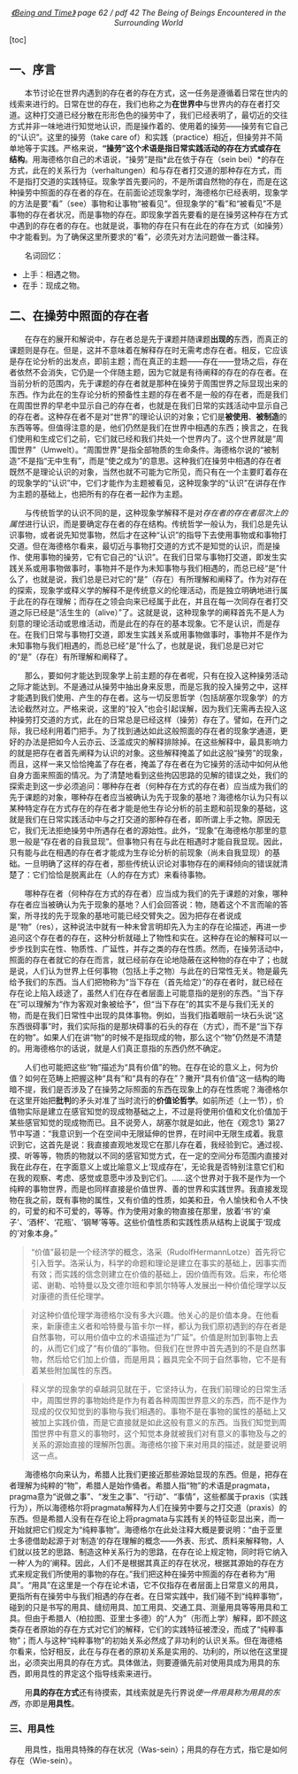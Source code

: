 <center>
<em>
<a href = "
https://cdn.swordofmorning.com/SwordofMorning/Article%20PDF/Philosophy/Heidegger/Being-and-Time.pdf
">《Being and Time》</a> page 62 / pdf 42
The Being of Beings Encountered in the Surrounding World
</em>
</center>

[toc]

## 一、序言

&emsp;&emsp;本节讨论在世界内遇到的存在者的存在方式，这一任务是遵循着日常在世内的线索来进行的。日常在世的存在，我们也称之为**在世界中**与世界内的存在者打交道。这种打交道已经分散在形形色色的操劳中了，我们已经表明了，最切近的交往方式并非一味地进行知觉地认识，而是操作着的、使用着的操劳——操劳有它自己的“认识”。这里的操劳（take care of）和实践（practice）相近，但操劳并不简单地等于实践。严格来说，**“操劳”这个术语是指日常实践活动的存在方式或存在结构**。用海德格尔自己的术语说，“操劳”是指*此在依于存在（sein bei）*的存在方式，此在的关系行为（verhaltungen）和与存在者打交道的那种存在方式，而不是指打交道的实践特征。现象学首先要问的，不是所谓自然物的存在，而是在这种操劳中照面的存在者的存在。在前面论述现象学时，海德格尔已经表明，现象学的方法是要“看”（see）事物和让事物“被看见”。但现象学的“看”和“被看见”不是事物的存在者状况，而是事物的存在。即现象学首先要看的是在操劳这种存在方式中遇到的存在者的存在。也就是说，事物的存在只有在此在的存在方式（如操劳）中才能看到。为了确保这里所要求的“看”，必须先对方法问题做一番注释。

&emsp;&emsp;名词回忆：

- 上手：相遇之物。
- 在手：现成之物。

## 二、在操劳中照面的存在者

&emsp;&emsp;在存在的展开和解说中，存在者总是先于课题并随课题**出现的**东西，而真正的课题则是存在。但是，这并不意味着在解释存在时无需考虑存在者。相反，它应该是存在论分析的出发点，即前主题；而在真正的主题——存在——登场之后，存在者依然不会消失，它仍是一个伴随主题，因为它就是有待阐释的存在的存在者。在当前分析的范围内，先于课题的存在者就是那种在操劳于周围世界之际显现出来的东西。作为此在的生存论分析的预备性主题的存在者不是一般的存在者，而是我们在周围世界的早老中显示自己的存在者，也就是在我们日常的实践活动中显示自己的存在者。这种存在者不是对“世界”的理论认识的对象；它们是**被使用**、**被制造**的东西等等。但值得注意的是，他们仍然是我们在世界中相遇的东西；换言之，在我们使用和生成它们之前，它们就已经和我们共处一个世界内了。这个世界就是“周围世界”（Umwelt）。“周围世界”是指全部物质的生命条件。海德格尔说的“被制造”不是指“无中生有”，而是“使之成为”的意思。这种我们在操劳中相遇的存在者既然不是理论认识的对象，当然也就不可能为它所见，而只有在一个主要盯着存在的现象学的“认识”中，它们才能作为主题被看见，这种现象学的“认识”在讲存在作为主题的基础上，也把所有的存在者一起作为主题。

&emsp;&emsp;与传统哲学的认识不同的是，这种现象学解释不是对*存在者的存在者层次上的属性*进行认识，而是要确定存在者的存在结构。传统哲学一般认为，我们总是先认识事物，或者说先知觉事物，然后才在这种“认识”的指导下去使用事物或和事物打交道。但在海德格尔看来，最切近与事物打交道的方式不是知觉的认识，而是操作、使用事物的操劳，它有它自己的“认识”。在我们日常与事物打交道，即发生实践关系或用事物做事时，事物并不是作为未知事物与我们相遇的，而总已经“是”什么了，也就是说，我们总是已对它的“是”（存在）有所理解和阐释了。作为对存在的探索，现象学或释义学的解释不是传统意义的伦理活动，而是独立明确地进行属于此在的存在理解；而存在之领会向来已经属于此在，并且在每一次同存在者打交道之际已经是“活生生的（alive）”了。这就是说，这种现象学的阐释首先不是人为刻意的理论活动或思维活动，而是此在的存在的基本现象。它不是认识，而是存在。在我们日常与事物打交道，即发生实践关系或用事物做事时，事物并不是作为未知事物与我们相遇的，而总已经“是”什么了，也就是说，我们总是已对它的“是”（存在）有所理解和阐释了。

&emsp;&emsp;那么，要如何才能达到现象学上前主题的存在者呢，只有在投入这种操劳活动之际才能达到。不是通过从操劳中抽出身来反思，而是忘我的投入操劳之中，这样才能遇到我们使用、产生的存在者。这与一切反思哲学（包括胡塞尔现象学）的方法论截然对立。严格来说，这里的“投入”也会引起误解，因为我们无需再去投入这种操劳打交道的方式，此在的日常总是已经这样（操劳）存在了。譬如，在开门之际，我已经利用着门把手。为了找到通达如此这般照面的存在者的现象学通道，更好的办法是把如今人云亦云、泛滥成灾的解释排除掉。在这些解释中，最具影响力的就是把存在者首先阐释为认识的对象。这些解释掩盖了如此这般“操劳”的现象，而且，这样一来又恰恰掩盖了存在者，掩盖了存在者在为它操劳的活动中如何从他自身方面来照面的情况。为了清楚地看到这些拘囚思路的见解的错误之处，我们的探索走到这一步必须追问：哪种存在者（何种存在方式的存在者）应当成为我们的先于课题的对象，哪种存在者应当被确认为先于现象的基地？海德格尔认为只有以某种特定存在方式存在的存在者才能是他生存论分析的前主题和前现象的基础，这就是我们在日常实践活动中与之打交道的那种存在者，即所谓上手之物。原因无它，我们无法拒绝操劳中所遇存在者的源始性。此外，“现象”在海德格尔那里的意思一般是“存在者的自我显现”。但事物只有在与此在相遇时才能自我显现。因此，只有能与此在相遇的存在者才能成为生存论分析的前现象（尚未自我显现）的基础。一旦明确了这样的存在者，那些传统认识论对事物存在的阐释倾向的错误就清楚了：它们恰恰是脱离此在（人的存在方式）来看待事物。

&emsp;&emsp;哪种存在者（何种存在方式的存在者）应当成为我们的先于课题的对象，哪种存在者应当被确认为先于现象的基地？人们会回答说：物，随着这个不言而喻的答案，所寻找的先于现象的基地可能已经交臂失之。因为把存在者说成是“物”（res），这种说法中就有一种未曾言明却先入为主的存在论描述，再进一步追问这个存在者的存在，这种分析就碰上了物性和实在。这种存在论的解释可以一步步找到实在性、物质性、广延性，并存之类的存在性质。然而，在操劳活动中，照面的存在者就它的存在而言，就已经前存在论地隐蔽在这种物的存在中了；也就是说，人们认为世界上任何事物（包括上手之物）与此在的日常性无关。物是最先给予我们的东西。当人们把物称为“当下存在（首先给定）”的存在者时，就已经在存在论上陷入歧途了，虽然人们在存在者层面上可能意指的是别的东西。“当下存在”可以理解为“作为客观对象被给予”，但“当下存在”的其实不是与我们无关的物，而是在我们日常性中出现的具体事物。例如，当我们指着眼前一块石头说“这东西很碍事”时，我们实际指的是那块碍事的石头的存在（方式），而不是“当下存在的物”。如果人们在讲“物”的时候不是指现成的物，那么这个“物”仍然是不清楚的。用海德格尔的话说，就是人们真正意指的东西仍然不确定。

&emsp;&emsp;人们也可能把这些“物”描述为“具有价值”的物。在存在论的意义上，何为价值？如何在范畴上把握这种“具有”和“具有的存在”？撇开“具有价值”这一结构的晦暗不提，我们是否涉及了在操劳之际照面的东西在现象上的存在性质呢？海德格尔在这里开始把**批判**的矛头对准了当时流行的**价值论哲学**。如前所述（上一节），价值物实际是建立在感官知觉的现成物基础之上，不过是将使用价值和文化价值加于某些感官知觉的现成物而已。且不说旁人，胡塞尔就是如此，他在《观念1》第27节中写道：“我意识到一个在空间中无限延伸的世界，在时间中无限生成着。我意识到它，这首先是说：我直接直观地发现它在那儿存在着，我经验到它。通过视、摸、听等等，物质的物就以不同的感官知觉方式，在一定的空间分布范围内直接对我在此存在，在字面意义上或比喻意义上‘现成存在’，无论我是否特别注意它们和在我的观察、考虑、感觉或意愿中涉及到它们。......这个世界对于我不是作为一个纯粹的事物世界，而是也同样直接是价值世界、善的世界和实践世界。我直接发现物在我之前，既有事物的属性，又有价值的性质，如美和丑，令人愉快和令人不快的，可爱的和不可爱的，等等。作为使用对象的物直接在那里，放着‘书’的‘桌子’、‘酒杯’、‘花瓶’、‘钢琴’等等。这些价值性质和实践性质从结构上说属于‘现成的’对象本身。”

> “价值”最初是一个经济学的概念，洛采（RudolfHermannLotze）首先将它引入哲学。洛采认为，科学的命题和理论是建立在事实的基础上，因事实而有效；而实践的信念则建立在价值的基础上，因价值而有效。后来，布伦塔诺、谢勒、哈特曼以及文德尔班和李凯尔特等人发展出一种价值伦理学以反对康德的责任伦理学。

> 对这种价值伦理学海德格尔没有多大兴趣。他关心的是价值本身。在他看来，新康德主义者和哈特曼与笛卡尔一样，都认为我们原初遇到的存在者是自然事物，可以用价值中立的术语描述为“广延”。价值是附加到事物上去的，从而它们成了“有价值的”事物。但我们在世界中首先遇到的不是自然事物，然后给它们加上价值，而是用具；器具完全不同于自然事物，它不是有着某些附加属性的东西。

> 释义学的现象学的卓越洞见就在于，它坚持认为，在我们前理论的日常生活中，周围世界的事物始终是作为有着各种周围世界意义的东西，而不是作为现成的仅仅知觉到的事物与我们相遇的。事物不是在事物的属性的基础上又被加上实践价值，而是它直接就是如此这般有意义的东西。当我们知觉到周围世界中有意义的事物时，这个知觉本身就被我们对有意义的事物及与之的关系的源始直接的理解所包裹。海德格尔接下来对用具的描述，就是要说明这一点。

&emsp;&emsp;海德格尔向来认为，希腊人比我们更接近那些源始显现的东西。但是，把存在者理解为纯粹的“物”，希腊人是始作俑者。希腊人指“物”的术语是pragmata，pragma意为“说做之事”、“发生之事”、“行动”、“事情”，这些都属于praxis（实践行为），所以海德格尔将pragmata解释为人们在操劳中要与之打交道（praxis）的东西。但是希腊人没有在存在论上将pragmata与实践有关的特征彰显出来，而一开始就把它们规定为“纯粹事物”。海德格尔在此处注释大概是要说明：“由于亚里士多德借助起源于对‘制造’的存在理解的概念——外表、形式、质料来解释物，人们就以技艺的思路、制造这种关系行为的思路，在存在论上规定物，同时将它纳入一种‘人为的’阐释。因此，人们不是根据其真正的存在状况，根据其源始的存在方式来规定我们所使用的事物的存在。”我们把这种在操劳中照面的存在者称为“用具”。“用具”在这里是一个存在论术语，它不仅指存在者层面上日常意义的用具，更指所有在操劳中与我们相遇的存在者。在日常实践中，我们碰不到“纯粹事物”，碰到的只是书写的用具、缝纫用具、加工用具、交通工具、测量用具等等用具和工具。但由于希腊人（柏拉图、亚里士多德）的“人为”（形而上学）解释，即不顾这类存在者原始的存在方式对它们的解释，它们的实践特征被湮没，而成了“纯粹事物”；而人与这种“纯粹事物”的初始关系必然成了非功利的认识关系。但在海德格尔看来，恰好相反，此在与存在者的原初关系是实用的、功利的，所以他在这里提出，必须突出用具的存在方式。具体做法，则要遵循先前对使用具成为用具的东西，即用具性的界定这个指导线索来进行。

&emsp;&emsp;用**具的存在方式**还有待摸索，其线索就是先行界说*使一件用具称为用具的东西*，亦即是**用具性**。

### 三、用具性

&emsp;&emsp;用具性，指用具特殊的存在状况（Was-sein）；用具的存在方式，指它是如何存在（Wie-sein）。
